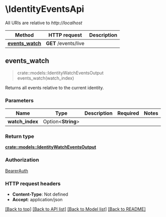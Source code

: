 # \IdentityEventsApi

All URIs are relative to *http://localhost*

Method | HTTP request | Description
------------- | ------------- | -------------
[**events_watch**](IdentityEventsApi.md#events_watch) | **GET** /events/live | 



## events_watch

> crate::models::IdentityWatchEventsOutput events_watch(watch_index)


Returns all events relative to the current identity.

### Parameters


Name | Type | Description  | Required | Notes
------------- | ------------- | ------------- | ------------- | -------------
**watch_index** | Option<**String**> |  |  |

### Return type

[**crate::models::IdentityWatchEventsOutput**](IdentityWatchEventsOutput.md)

### Authorization

[BearerAuth](../README.md#BearerAuth)

### HTTP request headers

- **Content-Type**: Not defined
- **Accept**: application/json

[[Back to top]](#) [[Back to API list]](../README.md#documentation-for-api-endpoints) [[Back to Model list]](../README.md#documentation-for-models) [[Back to README]](../README.md)

